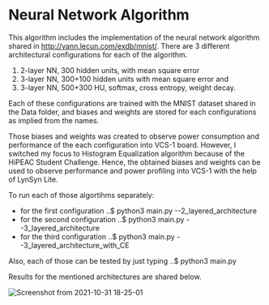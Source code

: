 # Neural Network Algorithm

This algorithm includes the implementation of the neural network algorithm shared in http://yann.lecun.com/exdb/mnist/. 
There are 3 different architectural configurations for each of the algorithm. 
1) 2-layer NN, 300 hidden units, with mean square error	
2) 3-layer NN, 300+100 hidden units	with mean square error and
3) 3-layer NN, 500+300 HU, softmax, cross entropy, weight decay.

Each of these configurations are trained with the MNIST dataset shared in the Data folder, and biases and weights are stored for each configurations as implied from the names.

Those biases and weights was created to observe power consumption and performance of the each configuration into VCS-1 board. 
However, I switched my focus to Histogram Equalization algorithm because of the HiPEAC Student Challenge. Hence, the obtained biases and weights can be used to observe
performance and power profiling into VCS-1 with the help of LynSyn Lite. 


To run each of those algortihms separately: 
  - for the first configuration ..$ python3 main.py --2_layered_architecture 
  - for the second configuration ..$ python3 main.py --3_layered_architecture 
  - for the third configuration ..$ python3 main.py --3_layered_architecture_with_CE 

  Also, each of those can be tested by just typing ..$ python3 main.py
  
 Results for the mentioned architectures are shared below. 
 
 ![Screenshot from 2021-10-31 18-25-01](https://user-images.githubusercontent.com/73446582/139590653-a5689a8e-c438-4b62-a80c-e18008cdff7e.png)
